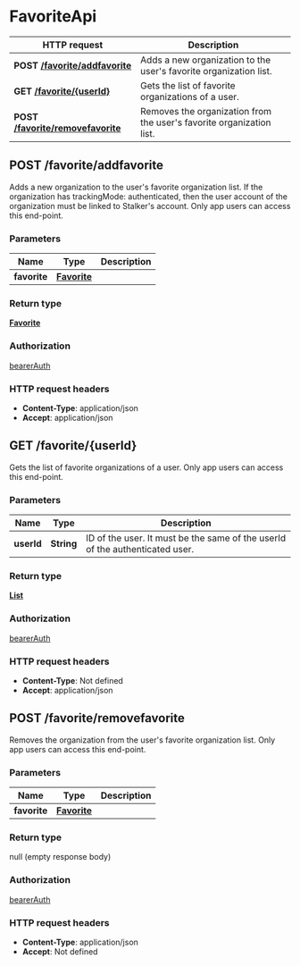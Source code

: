 # FavoriteApi

HTTP request | Description
------------- | -------------
**POST** [**/favorite/addfavorite**](FavoriteApi.md#addFavoriteOrganization) | Adds a new organization to the user&#39;s favorite organization list.
**GET** [**/favorite/{userId}**](FavoriteApi.md#getFavoriteOrganizationList) | Gets the list of favorite organizations of a user.
**POST** [**/favorite/removefavorite**](FavoriteApi.md#removeFavoriteOrganization) | Removes the organization from the user&#39;s favorite organization list.


<a name="addFavoriteOrganization"></a>
## **POST** /favorite/addfavorite

Adds a new organization to the user&#39;s favorite organization list. If the organization has trackingMode: authenticated, then the user account of the organization must be linked to Stalker&#39;s account. Only app users can access this end-point.

### Parameters

Name | Type | Description 
------------- | ------------- | -------------
 **favorite** | [**Favorite**](/restapi/model/Favorite.md)|  |

### Return type

[**Favorite**](/restapi/model/Favorite.md)

### Authorization

[bearerAuth](../documentazione.md#bearerAuth)

### HTTP request headers

- **Content-Type**: application/json
- **Accept**: application/json

<a name="getFavoriteOrganizationList"></a>
## **GET** /favorite/{userId}

Gets the list of favorite organizations of a user.  Only app users can access this end-point.

### Parameters

Name | Type | Description 
------------- | ------------- | -------------
 **userId** | **String**| ID of the user. It must be the same of the userId of the authenticated user.

### Return type

[**List**](/restapi/model/Organization.md)

### Authorization

[bearerAuth](../documentazione.md#bearerAuth)

### HTTP request headers

- **Content-Type**: Not defined
- **Accept**: application/json

<a name="removeFavoriteOrganization"></a>
## **POST** /favorite/removefavorite

Removes the organization from the user&#39;s favorite organization list. Only app users can access this end-point.

### Parameters

Name | Type | Description 
------------- | ------------- | -------------
 **favorite** | [**Favorite**](/restapi/model/Favorite.md)|  |

### Return type

null (empty response body)

### Authorization

[bearerAuth](../documentazione.md#bearerAuth)

### HTTP request headers

- **Content-Type**: application/json
- **Accept**: Not defined

